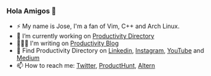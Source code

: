 ### Hola Amigos 👋

- ⚡ My name is Jose, I'm a fan of Vim, C++ and Arch Linux.
- 🔭 I’m currently working on [Productivity Directory](https://productivity.directory)
- 👨🏻‍💻 I'm writing on [Productivity Blog](https://blog.productivity.directory)
- 🗿 Find Productivity Directory on [Linkedin](https://linkedin.com/company/productivitydirectory), [Instagram](https://instagram.com/productivitydirectory), [YouTube](https://youtube.com/@productivitydirectory) and [Medium](https://medium.com/productivitydirectory)
- 📫 How to reach me: [Twitter](https://x.com/xtan8086), [ProductHunt](https://producthunt.com/@stan8086), [Altern](https://altern.ai/@stan)

<!--
**stan8086/stan8086** is a ✨ _special_ ✨ repository because its `README.md` (this file) appears on your GitHub profile.

Here are some ideas to get you started:


- 🌱 I’m currently learning ...
- 👯 I’m looking to collaborate on ...
- 🤔 I’m looking for help with ...
- 💬 Ask me about ...
- 📫 How to reach me: ...
- 😄 Pronouns: ...
- ⚡ Fun fact: ...
-->
